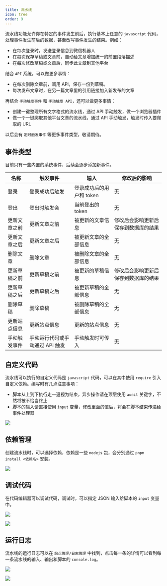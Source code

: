 ```yaml
---
title: 流水线
icon: tree
order: 9
---
```


流水线功能允许你在特定的事件发生前后，执行基本上任意的 `javascript` 代码，处理事件发生前后的数据，甚至改写事件发生的结果。例如：

- 在每次登录时，发送登录信息到微信机器人
- 在每次保存草稿或文章前，自动给文章增加统一的前置段落描述
- 在每次修改草稿或文章后，同步此文章到其他平台

结合 `API` 系统，可以做更多事情：

- 在每次删除文章前，调用 API，保存一份到草稿。
- 每次发布文章时，在另一篇文章里的引用链接加入新发布的文章

再结合 `手动触发事件` 和 `手动触发 API`，还可以做更多事情：

- 创建一键整理所有文字格式的流水线，通过 API 手动触发，做一个浏览器插件
- 做一个一键爬取其他平台文章的流水线，通过 API 手动触发，触发时传入要爬取的 URL

以后会有 `定时触发事件` 等更多事件类型，敬请期待。

## 事件类型

目前只有一些内置的系统事件，后续会逐步添加新事件。

| 名称 | 触发事件 | 输入 | 修改后的影响 | 
| --- | --- | --- | --- |
| 登录 | 登录成功后触发 | 登录成功后的用户和 token| 无 |
| 登出 | 登出时触发会 | 当前登出的 token | 无|
| 更新文章之前 |更新文章之前| 被更新的文章信息 | 修改后会影响更新后保存到数据库的结果|
| 更新文章之后 |更新文章之后|被更新文章的全部信息 | 无|
| 删除文章 |删除文章|被删除文章的全部信息 | 无 |
| 更新草稿之前 |更新草稿之前| 被更新的草稿信息 | 修改后会影响更新后保存到数据库的结果 |
| 更新草稿之后 |更新草稿之后|被更新草稿的全部信息 | 无 |
| 删除草稿 |删除草稿 |被删除草稿的全部信息 | 无 |
| 更新站点信息 |更新站点信息 |更新的站点信息 | 无 |
| 手动触发事件 |手动运行代码或手动通过 API 触发 |手动触发时可传入 | 无 |

## 自定义代码
流水线可以执行的自定义代码是 `javascript` 代码，可以在其中使用 `require` 引入自定义依赖。编写时有几点注意事项：

- 脚本从上到下执行走一遍视为结束，异步操作请在顶层使用 `await` 关键字，不然将被不恰当终止
- 脚本的输入请直接使用 `input` 变量，修改里面的值后，将会在脚本结束传递给事件处理器

![](https://pic.mereith.com/img/1d851d0dbbcf3a394fc1208f5b9e3199.clipboard-2023-03-22.png)

## 依赖管理

创建流水线时，可以选择依赖，依赖是一些 `nodejs` 包，会分别通过 `pnpm install <依赖名>` 安装。

![](https://pic.mereith.com/img/25e5e6b6828856232851c2adf575674e.clipboard-2023-03-22.png)

## 调试代码

在代码编辑器可以调试代码，调试时，可以指定 JSON 输入给脚本的 `input` 变量中。

![](https://pic.mereith.com/img/2e920393bf748bef318bd13b6ac5c760.clipboard-2023-03-22.png)

![](https://pic.mereith.com/img/6a3f61ff043a5dbb1957cc8d86ee93d6.clipboard-2023-03-22.png)

## 运行日志
流水线的运行日志可以在 `站点管理/日志管理` 中找到，点击每一条的详情可以看到每一条流水线的输入、输出和脚本的 `console.log`。

![](https://pic.mereith.com/img/2bcb0ef613c63ca0ddcf01d184e8afc9.clipboard-2023-03-22.png)

![](https://pic.mereith.com/img/4401674ee1d74aea1f6df22401b1cf82.clipboard-2023-03-22.png)